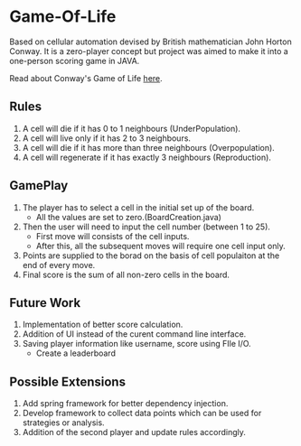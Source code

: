 # Game-Of-Life
Based on cellular automation devised by British mathematician John Horton Conway.
It is a zero-player concept but project was aimed to make it into a one-person scoring game in JAVA.

Read about Conway's Game of Life [here](https://en.wikipedia.org/wiki/Conway%27s_Game_of_Life).

## Rules

1. A cell will die if it has 0 to 1 neighbours (UnderPopulation).
2. A cell will live only if it has 2 to 3 neighbours.
3. A cell will die if it has more than three neighbours (Overpopulation).
4. A cell will regenerate if it has exactly 3 neighbours (Reproduction).

## GamePlay

1. The player has to select a cell in the initial set up of the board.
   - All the values are set to zero.(BoardCreation.java)
2. Then the user will need to input the cell number (between 1 to 25).
   - First move will consists of the cell inputs.
   - After this, all the subsequent moves will require one cell input only.
3. Points are supplied to the borad on the basis of cell populaiton at the end of every move.
4. Final score is the sum of all non-zero cells in the board.

## Future Work

1. Implementation of better score calculation.
2. Addition of UI instead of the curent command line interface.
3. Saving player information like username, score using FIle I/O.
   - Create a leaderboard
   
## Possible Extensions

1. Add spring framework for better dependency injection.
2. Develop framework to collect data points which can be used for strategies or analysis.
3. Addition of the second player and update rules accordingly.
